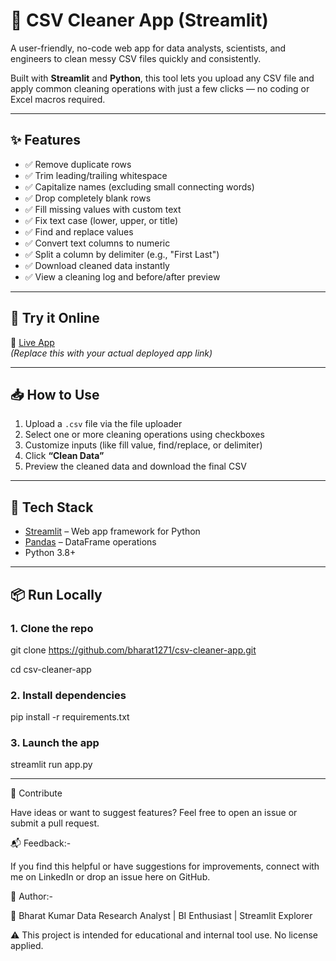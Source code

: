 # 🧹 CSV Cleaner App (Streamlit)

A user-friendly, no-code web app for data analysts, scientists, and engineers to clean messy CSV files quickly and consistently.

Built with **Streamlit** and **Python**, this tool lets you upload any CSV file and apply common cleaning operations with just a few clicks — no coding or Excel macros required.

---

## ✨ Features

- ✅ Remove duplicate rows  
- ✅ Trim leading/trailing whitespace  
- ✅ Capitalize names (excluding small connecting words)  
- ✅ Drop completely blank rows  
- ✅ Fill missing values with custom text  
- ✅ Fix text case (lower, upper, or title)  
- ✅ Find and replace values  
- ✅ Convert text columns to numeric  
- ✅ Split a column by delimiter (e.g., \"First Last\")  
- ✅ Download cleaned data instantly  
- ✅ View a cleaning log and before/after preview  

---

## 🚀 Try it Online

🔗 [Live App](https://bh-csv-cleaner-app.streamlit.app/)  
*(Replace this with your actual deployed app link)*

---

## 📥 How to Use

1. Upload a `.csv` file via the file uploader
2. Select one or more cleaning operations using checkboxes
3. Customize inputs (like fill value, find/replace, or delimiter)
4. Click **“Clean Data”**  
5. Preview the cleaned data and download the final CSV

---

## 🧰 Tech Stack

- [Streamlit](https://streamlit.io/) – Web app framework for Python
- [Pandas](https://pandas.pydata.org/) – DataFrame operations
- Python 3.8+

---
## 📦 Run Locally

### 1. Clone the repo

git clone https://github.com/bharat1271/csv-cleaner-app.git

cd csv-cleaner-app

### 2. Install dependencies

pip install -r requirements.txt

### 3. Launch the app

streamlit run app.py

---

🤝 Contribute

Have ideas or want to suggest features?
Feel free to open an issue or submit a pull request.

📬 Feedback:- 

If you find this helpful or have suggestions for improvements, connect with me on LinkedIn or drop an issue here on GitHub.

🧠 Author:-

👤 Bharat Kumar
Data Research Analyst | BI Enthusiast | Streamlit Explorer

⚠️ This project is intended for educational and internal tool use. No license applied.
